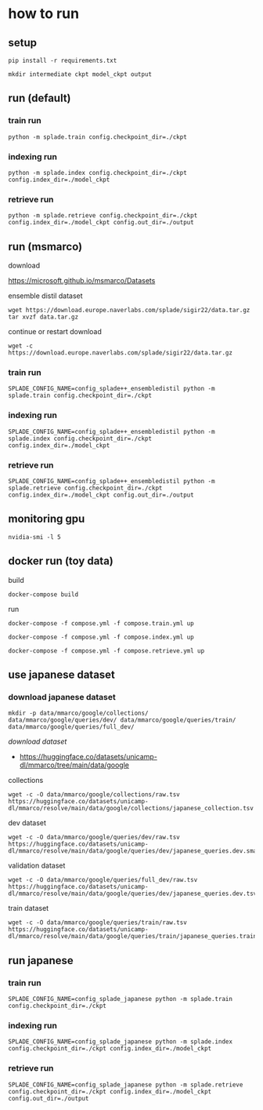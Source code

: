 # how to run

## setup

```shell
pip install -r requirements.txt
```

```shell
mkdir intermediate ckpt model_ckpt output
```

## run (default)

### train run

```shell
python -m splade.train config.checkpoint_dir=./ckpt
```

### indexing run

```shell
python -m splade.index config.checkpoint_dir=./ckpt config.index_dir=./model_ckpt
```

### retrieve run

```shell
python -m splade.retrieve config.checkpoint_dir=./ckpt config.index_dir=./model_ckpt config.out_dir=./output
```

## run (msmarco)

download

https://microsoft.github.io/msmarco/Datasets

ensemble distil dataset

```shell
wget https://download.europe.naverlabs.com/splade/sigir22/data.tar.gz
tar xvzf data.tar.gz
```

continue or restart download

```shell
wget -c https://download.europe.naverlabs.com/splade/sigir22/data.tar.gz
```

### train run

```shell
SPLADE_CONFIG_NAME=config_splade++_ensembledistil python -m splade.train config.checkpoint_dir=./ckpt
```

### indexing run

```shell
SPLADE_CONFIG_NAME=config_splade++_ensembledistil python -m splade.index config.checkpoint_dir=./ckpt config.index_dir=./model_ckpt
```

### retrieve run

```shell
SPLADE_CONFIG_NAME=config_splade++_ensembledistil python -m splade.retrieve config.checkpoint_dir=./ckpt config.index_dir=./model_ckpt config.out_dir=./output
```

## monitoring gpu

```shell
nvidia-smi -l 5
```

## docker run (toy data)

build

```shell
docker-compose build
```

run

```shell
docker-compose -f compose.yml -f compose.train.yml up
```

```shell
docker-compose -f compose.yml -f compose.index.yml up
```

```shell
docker-compose -f compose.yml -f compose.retrieve.yml up
```

## use japanese dataset

### download japanese dataset

```shell
mkdir -p data/mmarco/google/collections/ data/mmarco/google/queries/dev/ data/mmarco/google/queries/train/ data/mmarco/google/queries/full_dev/
```

*download dataset*

- https://huggingface.co/datasets/unicamp-dl/mmarco/tree/main/data/google

collections

```shell
wget -c -O data/mmarco/google/collections/raw.tsv https://huggingface.co/datasets/unicamp-dl/mmarco/resolve/main/data/google/collections/japanese_collection.tsv
```

dev dataset

```shell
wget -c -O data/mmarco/google/queries/dev/raw.tsv https://huggingface.co/datasets/unicamp-dl/mmarco/resolve/main/data/google/queries/dev/japanese_queries.dev.small.tsv
```

validation dataset

```shell
wget -c -O data/mmarco/google/queries/full_dev/raw.tsv https://huggingface.co/datasets/unicamp-dl/mmarco/resolve/main/data/google/queries/dev/japanese_queries.dev.tsv
```

train dataset

```shell
wget -c -O data/mmarco/google/queries/train/raw.tsv https://huggingface.co/datasets/unicamp-dl/mmarco/resolve/main/data/google/queries/train/japanese_queries.train.tsv
```

## run japanese

### train run

```shell
SPLADE_CONFIG_NAME=config_splade_japanese python -m splade.train config.checkpoint_dir=./ckpt
```

### indexing run

```shell
SPLADE_CONFIG_NAME=config_splade_japanese python -m splade.index config.checkpoint_dir=./ckpt config.index_dir=./model_ckpt
```

### retrieve run

```shell
SPLADE_CONFIG_NAME=config_splade_japanese python -m splade.retrieve config.checkpoint_dir=./ckpt config.index_dir=./model_ckpt config.out_dir=./output
```
